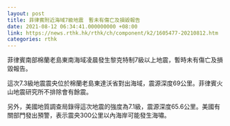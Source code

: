 ```yaml
---
layout: post
title: 菲律賓附近海域7級地震　暫未有傷亡及損毀報告
date: 2021-08-12 06:34:41.000000000 +08:00
link: https://news.rthk.hk/rthk/ch/component/k2/1605477-20210812.htm
categories: rthk
---
```


菲律賓南部棉蘭老島東南海域凌晨發生黎克特制7級以上地震，暫時未有傷亡及損毀報告。

這次7.3級地震震央位於棉蘭老島東達沃省對出海域，震源深度69公里。菲律賓火山地震研究所不排除會有餘震。

另外，美國地質調查局錄得這次地震的強度為7.1級，震源深度65.6公里。美國有關部門發出預警，表示震央300公里以內海岸可能發生海嘯。

